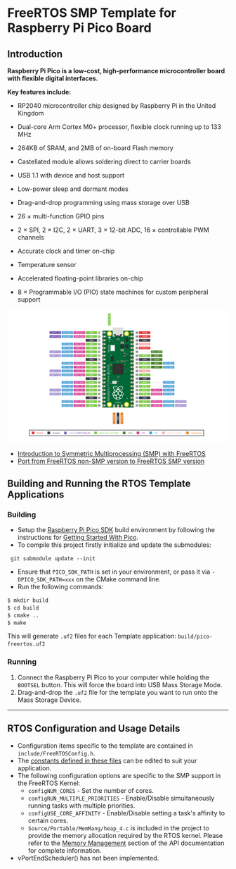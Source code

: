 # FreeRTOS SMP Template for Raspberry Pi Pico Board
## Introduction

**Raspberry Pi Pico is a low-cost, high-performance microcontroller board with flexible digital interfaces.**

**Key features include:**

- RP2040 microcontroller chip designed by Raspberry Pi in the United Kingdom
- Dual-core Arm Cortex M0+ processor, flexible clock running up to 133 MHz
- 264KB of SRAM, and 2MB of on-board Flash memory
- Castellated module allows soldering direct to carrier boards
- USB 1.1 with device and host support
- Low-power sleep and dormant modes

- Drag-and-drop programming using mass storage over USB
- 26 × multi-function GPIO pins
- 2 × SPI, 2 × I2C, 2 × UART, 3 × 12-bit ADC, 16 × controllable PWM channels
- Accurate clock and timer on-chip
- Temperature sensor
- Accelerated floating-point libraries on-chip
- 8 × Programmable I/O (PIO) state machines for custom peripheral support

![pico-pinout](images/pico-pinout.svg)

- [Introduction to Symmetric Multiprocessing (SMP) with FreeRTOS](./docs/SMP.md)
- [Port from FreeRTOS non-SMP version to FreeRTOS SMP version](./docs/Porting-to-FreeRTOS-SMP-Kernel.md)

## Building and Running the RTOS Template Applications

### Building
* Setup the [Raspberry Pi Pico SDK](https://github.com/raspberrypi/pico-sdk) build environment by following the instructions for
[Getting Started With Pico](https://datasheets.raspberrypi.org/pico/getting-started-with-pico.pdf).
* To compile this project firstly initialize and update the submodules: 
```
 git submodule update --init
```
* Ensure that `PICO_SDK_PATH` is set in your environment, or pass it via `-DPICO_SDK_PATH=xxx` on the CMake command line.
* Run the following commands:
```sh
$ mkdir build
$ cd build
$ cmake ..
$ make
```
This will generate `.uf2` files for each Template application: `build/pico-freertos.uf2`

### Running
1. Connect the Raspberry Pi Pico to your computer while holding the `BOOTSEL`
button. This will force the board into USB Mass Storage Mode.
2. Drag-and-drop the `.uf2` file for the template you want to run onto the Mass
Storage Device.
----

## RTOS Configuration and Usage Details
* Configuration items specific to the template are contained in
`include/FreeRTOSConfig.h`.
* The [constants defined in these files](https://www.freertos.org/a00110.html) can be
edited to suit your application.
* The following configuration options are specific to the SMP support in the FreeRTOS Kernel:
  * `configNUM_CORES` - Set the number of cores.
  * `configRUN_MULTIPLE_PRIORITIES` - Enable/Disable simultaneously running tasks with multiple priorities.
  * `configUSE_CORE_AFFINITY` - Enable/Disable setting a task's affinity to certain cores.
  * `Source/Portable/MemMang/heap_4.c` is included in the project to provide the
memory allocation required by the RTOS kernel. Please refer to the
[Memory Management](https://www.freertos.org/a00111.html) section of the API
documentation for complete information.
* vPortEndScheduler() has not been implemented.
